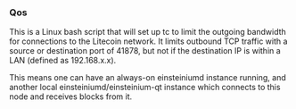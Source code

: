 ### Qos ###

This is a Linux bash script that will set up tc to limit the outgoing bandwidth for connections to the Litecoin network. It limits outbound TCP traffic with a source or destination port of 41878, but not if the destination IP is within a LAN (defined as 192.168.x.x).

This means one can have an always-on einsteiniumd instance running, and another local einsteiniumd/einsteinium-qt instance which connects to this node and receives blocks from it.
